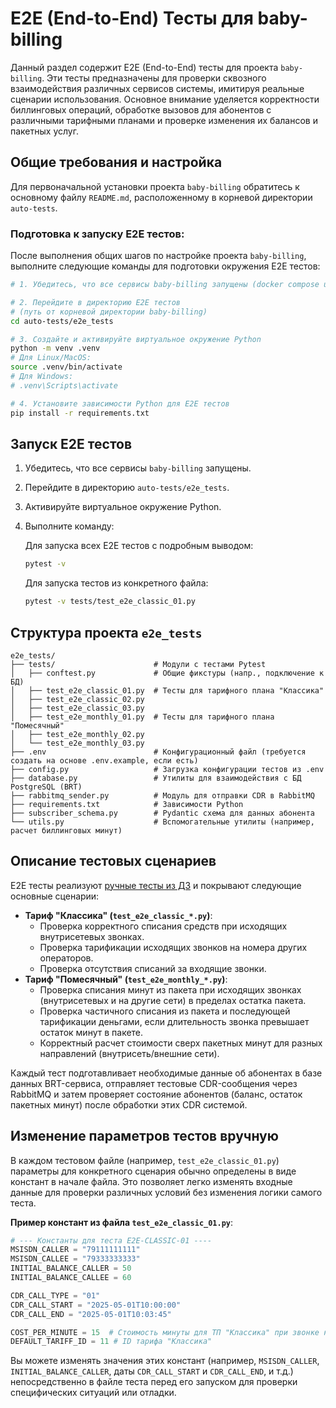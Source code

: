 # E2E (End-to-End) Тесты для baby-billing

Данный раздел содержит E2E (End-to-End) тесты для проекта `baby-billing`. Эти тесты предназначены для проверки сквозного взаимодействия различных сервисов системы, имитируя реальные сценарии использования. Основное внимание уделяется корректности биллинговых операций, обработке вызовов для абонентов с различными тарифными планами и проверке изменения их балансов и пакетных услуг.

## Общие требования и настройка

Для первоначальной установки проекта `baby-billing` обратитесь к основному файлу `README.md`, расположенному в корневой директории `auto-tests`.

### Подготовка к запуску E2E тестов:

После выполнения общих шагов по настройке проекта `baby-billing`, выполните следующие команды для подготовки окружения E2E тестов:

```bash
# 1. Убедитесь, что все сервисы baby-billing запущены (docker compose up -d в корне проекта)

# 2. Перейдите в директорию E2E тестов
# (путь от корневой директории baby-billing)
cd auto-tests/e2e_tests

# 3. Создайте и активируйте виртуальное окружение Python
python -m venv .venv
# Для Linux/MacOS:
source .venv/bin/activate
# Для Windows:
# .venv\Scripts\activate

# 4. Установите зависимости Python для E2E тестов
pip install -r requirements.txt
```

## Запуск E2E тестов

1.  Убедитесь, что все сервисы `baby-billing` запущены.
2.  Перейдите в директорию `auto-tests/e2e_tests`.
3.  Активируйте виртуальное окружение Python.
4.  Выполните команду:

    Для запуска всех E2E тестов с подробным выводом:
    ```bash
    pytest -v
    ```

    Для запуска тестов из конкретного файла:
    ```bash
    pytest -v tests/test_e2e_classic_01.py
    ```

## Структура проекта `e2e_tests`

```
e2e_tests/
├── tests/                      # Модули с тестами Pytest
│   ├── conftest.py             # Общие фикстуры (напр., подключение к БД)
│   ├── test_e2e_classic_01.py  # Тесты для тарифного плана "Классика"
│   ├── test_e2e_classic_02.py
│   ├── test_e2e_classic_03.py
│   ├── test_e2e_monthly_01.py  # Тесты для тарифного плана "Помесячный"
│   ├── test_e2e_monthly_02.py
│   └── test_e2e_monthly_03.py
├── .env                        # Конфигурационный файл (требуется создать на основе .env.example, если есть)
├── config.py                   # Загрузка конфигурации тестов из .env
├── database.py                 # Утилиты для взаимодействия с БД PostgreSQL (BRT)
├── rabbitmq_sender.py          # Модуль для отправки CDR в RabbitMQ
├── requirements.txt            # Зависимости Python
├── subscriber_schema.py        # Pydantic схема для данных абонента
└── utils.py                    # Вспомогательные утилиты (например, расчет биллинговых минут)
```

## Описание тестовых сценариев

E2E тесты реализуют [ручные тесты из ДЗ](https://docs.google.com/spreadsheets/d/1LoakVyama-IxQEB4WEeSl6YAoXoj4UniGqng_Kefsx8/edit?gid=123041164#gid=123041164) и покрывают следующие основные сценарии:

* **Тариф "Классика" (`test_e2e_classic_*.py`)**:
    * Проверка корректного списания средств при исходящих внутрисетевых звонках.
    * Проверка тарификации исходящих звонков на номера других операторов.
    * Проверка отсутствия списаний за входящие звонки.
* **Тариф "Помесячный" (`test_e2e_monthly_*.py`)**:
    * Проверка списания минут из пакета при исходящих звонках (внутрисетевых и на другие сети) в пределах остатка пакета.
    * Проверка частичного списания из пакета и последующей тарификации деньгами, если длительность звонка превышает остаток минут в пакете.
    * Корректный расчет стоимости сверх пакетных минут для разных направлений (внутрисеть/внешние сети).

Каждый тест подготавливает необходимые данные об абонентах в базе данных BRT-сервиса, отправляет тестовые CDR-сообщения через RabbitMQ и затем проверяет состояние абонентов (баланс, остаток пакетных минут) после обработки этих CDR системой.

## Изменение параметров тестов вручную

В каждом тестовом файле (например, `test_e2e_classic_01.py`) параметры для конкретного сценария обычно определены в виде констант в начале файла. Это позволяет легко изменять входные данные для проверки различных условий без изменения логики самого теста.

**Пример констант из файла `test_e2e_classic_01.py`**:
```python
# --- Константы для теста E2E-CLASSIC-01 ----
MSISDN_CALLER = "79111111111"
MSISDN_CALLEE = "79333333333"
INITIAL_BALANCE_CALLER = 50
INITIAL_BALANCE_CALLEE = 60

CDR_CALL_TYPE = "01"
CDR_CALL_START = "2025-05-01T10:00:00"
CDR_CALL_END = "2025-05-01T10:03:45"

COST_PER_MINUTE = 15  # Стоимость минуты для ТП "Классика" при звонке на своего оператора
DEFAULT_TARIFF_ID = 11 # ID тарифа "Классика"
```
Вы можете изменять значения этих констант (например, `MSISDN_CALLER`, `INITIAL_BALANCE_CALLER`, даты `CDR_CALL_START` и `CDR_CALL_END`, и т.д.) непосредственно в файле теста перед его запуском для проверки специфических ситуаций или отладки.
